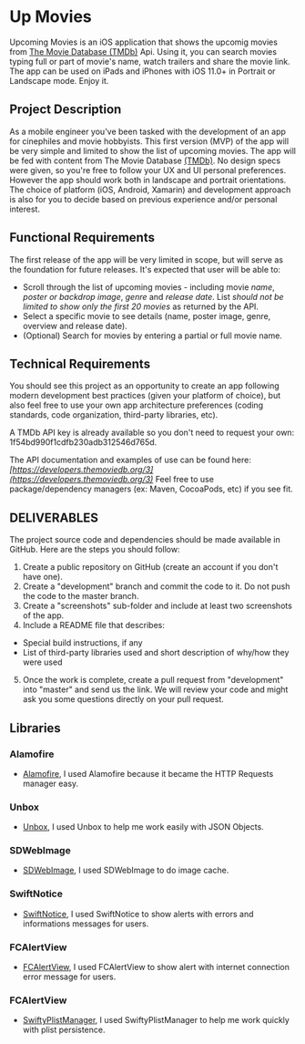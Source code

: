 
# Up Movies
Upcoming Movies is an iOS application that shows the upcomig movies from [The Movie Database (TMDb)](https://www.themoviedb.org/) Api.
Using it, you can search movies typing full or part of movie's name, watch trailers and share the movie link.
The app can be used on iPads and iPhones with iOS 11.0+ in Portrait or Landscape mode.
Enjoy it.

## Project Description

   As a mobile engineer you've been tasked with the development of an app for cinephiles and movie hobbyists. This first version (MVP) of the app will be very simple and limited to show the list of upcoming movies. The app will be fed with content from The Movie Database [(TMDb)](https://www.themoviedb.org/). No design specs were given, so you're free to follow your UX and UI personal preferences. However the app should work both in landscape and portrait orientations. The choice of platform (iOS, Android, Xamarin) and development approach is also for you to decide based on previous experience and/or personal interest.

## Functional Requirements

   The first release of the app will be very limited in scope, but will serve as the foundation for future releases. It's expected that user will be able to:
* Scroll through the list of upcoming movies - including movie *name*, *poster or backdrop image*, *genre* and *release date*. List *should not be limited to show only the first 20 movies* as returned by the API.
* Select a specific movie to see details (name, poster image, genre, overview and release date).
* (Optional) Search for movies by entering a partial or full movie name.

## Technical Requirements
   You should see this project as an opportunity to create an app following modern development best practices (given your platform of choice), but also feel free to use your own app architecture preferences (coding standards, code organization, third-party libraries, etc).
   
   A TMDb API key is already available so you don't need to request your own: 1f54bd990f1cdfb230adb312546d765d.
   
   The API documentation and examples of use can be found here: *[https://developers.themoviedb.org/3](https://developers.themoviedb.org/3)*
   Feel free to use package/dependency managers (ex: Maven, CocoaPods, etc) if you see fit.

## DELIVERABLES
   The project source code and dependencies should be made available in GitHub. Here are the steps you
should follow:
   1. Create a public repository on GitHub (create an account if you don't have one).
   2. Create a "development" branch and commit the code to it. Do not push the code to the master branch.
   3. Create a "screenshots" sub-folder and include at least two screenshots of the app.
   4. Include a README file that describes:
   * Special build instructions, if any
   * List of third-party libraries used and short description of why/how they were used
   5. Once the work is complete, create a pull request from "development" into "master" and send us the link. We will review your code and might ask you some questions directly on your pull request.

## Libraries

### Alamofire

* [Alamofire](https://github.com/Alamofire/Alamofire), I used Alamofire because it became the HTTP Requests manager easy.

### Unbox

* [Unbox](https://github.com/JohnSundell/Unbox), I used Unbox to help me work easily with JSON Objects.

### SDWebImage

* [SDWebImage](https://github.com/rs/SDWebImage), I used SDWebImage to do image cache.

### SwiftNotice

* [SwiftNotice](https://github.com/johnlui/SwiftNotice), I used SwiftNotice to show alerts with errors and informations messages for users.

### FCAlertView

* [FCAlertView](https://github.com/nimati/FCAlertView), I used FCAlertView to show alert with internet connection error message for users.

### FCAlertView

* [SwiftyPlistManager](https://github.com/rebeloper/SwiftyPlistManager), I used SwiftyPlistManager to help me work quickly with plist persistence.


   
